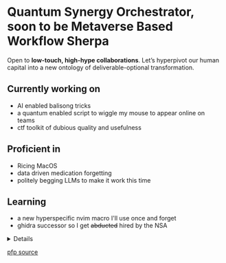 # Quantum Synergy Orchestrator, soon to be Metaverse Based Workflow Sherpa



Open to **low-touch, high-hype collaborations**. Let’s hyperpivot our human capital into a new ontology of deliverable-optional transformation.

## Currently working on
- AI enabled balisong tricks
- a quantum enabled script to wiggle my mouse to appear online on teams
- ctf toolkit of dubious quality and usefulness

## Proficient in
- Ricing MacOS
- data driven medication forgetting 
- politely begging LLMs to make it work this time 

## Learning
- a new hyperspecific nvim macro I'll use once and forget
- ghidra successor so I get ~~abducted~~ hired by the NSA

<details> 
made you look
</details>

[pfp source](https://forgottenrealms.fandom.com/wiki/Firbolg)
